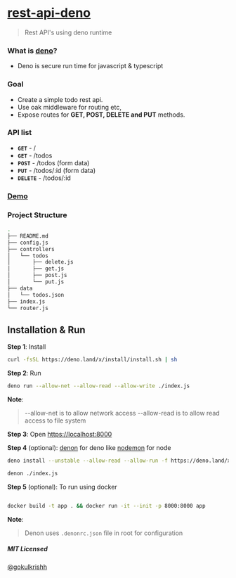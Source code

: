 # [rest-api-deno](https://rest-api-deno.fly.dev/todos)

> Rest API's using deno runtime

### What is [deno](https://deno.land/)?

- Deno is secure run time for javascript & typescript

### Goal

- Create a simple todo rest api.
- Use oak middleware for routing etc,
- Expose routes for **GET, POST, DELETE and PUT** methods.

### API list

- **`GET`** - /
- **`GET`** - /todos
- **`POST`** - /todos (form data)
- **`PUT`** - /todos/:id (form data)
- **`DELETE`** - /todos/:id

### [Demo](https://rest-api-deno.fly.dev/)


### Project Structure

```bash
.
├── README.md
├── config.js
├── controllers
│   └── todos
│       ├── delete.js
│       ├── get.js
│       ├── post.js
│       └── put.js
├── data
│   └── todos.json
├── index.js
└── router.js
```

## Installation & Run

**Step 1**: Install

```bash
curl -fsSL https://deno.land/x/install/install.sh | sh
```

**Step 2**: Run

```bash
deno run --allow-net --allow-read --allow-write ./index.js
```

**Note**:

> --allow-net is to allow network access
> --allow-read is to allow read access to file system

**Step 3**: Open [https://localhost:8000](https://localhost:8000)

**Step 4** (optional): [denon](https://github.com/eliassjogreen/denon) for deno like [nodemon](https://www.npmjs.com/package/nodemon) for node

```bash
deno install --unstable --allow-read --allow-run -f https://deno.land/x/denon/denon.ts

denon ./index.js
```

**Step 5** (optional): To run using docker

```bash

docker build -t app . && docker run -it --init -p 8000:8000 app
```

**Note**:

> Denon uses `.denonrc.json` file in root for configuration


##### MIT Licensed

[@gokulkrishh](https://github.com/gokulkrishh)
